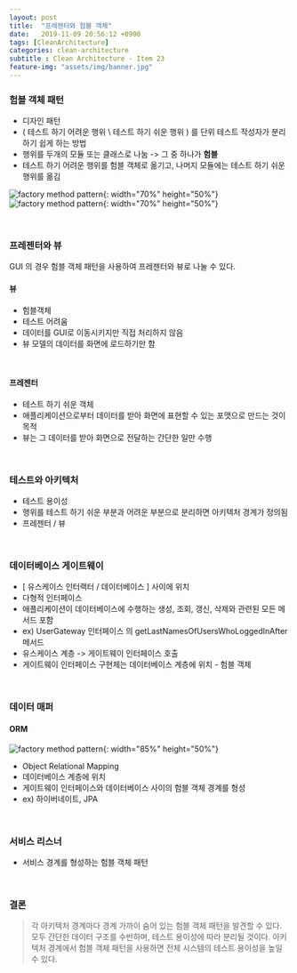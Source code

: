 ```yaml
---
layout: post
title:  "프레젠터와 험블 객체"
date:   2019-11-09 20:56:12 +0900
tags: [CleanArchitecture]
categories: clean-architecture
subtitle : Clean Architecture - Item 23
feature-img: "assets/img/banner.jpg"
---
```


### 험블 객체 패턴
- 디자인 패턴
- ( 테스트 하기 어려운 행위 \ 테스트 하기 쉬운 행위 ) 를 단위 테스트 작성자가 분리하기 쉽게 하는 방법
- 행위를 두개의 모듈 또는 클래스로 나눔 -> 그 중 하나가 **험블**
- 테스트 하기 어려운 행위를 험블 객체로 옮기고, 나머지 모듈에는 테스트 하기 쉬운 행위를 옮김

![factory method pattern](/assets/images/post/191110/(5).png){: width="70%" height="50%"}
![factory method pattern](./assets/images/post/191110/(6).png){: width="70%" height="50%"}

<br>

### 프레젠터와 뷰

GUI 의 경우 험블 객체 패턴을 사용하여 프레젠터와 뷰로 나눌 수 있다. 

#### 뷰
- 험블객체
- 테스트 어려움
- 데이터를 GUI로 이동시키지만 직접 처리하지 않음
- 뷰 모델의 데이터를 화면에 로드하기만 함

<br>

#### 프레젠터
- 테스트 하기 쉬운 객체
- 애플리케이션으로부터 데이터를 받아 화면에 표현할 수 있는 포맷으로 만드는 것이 목적
- 뷰는 그 데이터를 받아 화면으로 전달하는 간단한 일만 수행

<br>

### 테스트와 아키텍처
- 테스트 용이성
- 행위를 테스트 하기 쉬운 부분과 어려운 부분으로 분리하면 아키텍처 경계가 정의됨
- 프레젠터 / 뷰 

<br>

### 데이터베이스 게이트웨이

- [ 유스케이스 인터랙터 / 데이터베이스 ] 사이에 위치
- 다형적 인터페이스
- 애플리케이션이 데이터베이스에 수행하는 생성, 조회, 갱신, 삭제와 관련된 모든 메서드 포함
- ex) UserGateway 인터페이스 의 getLastNamesOfUsersWhoLoggedInAfter 메서드
- 유스케이스 계층 -> 게이트웨이 인터페이스 호출 
- 게이트웨이 인터페이스 구현체는 데이터베이스 계층에 위치 - 험블 객체

<br>

### 데이터 매퍼

#### ORM 
![factory method pattern](/assets/images/post/191110/(7).png){: width="85%" height="50%"}
- Object Relational Mapping
- 데이터베이스 계층에 위치 
- 게이트웨이 인터페이스와 데이터베이스 사이의 험블 객체 경계를 형성
- ex) 하이버네이트, JPA

<br>

### 서비스 리스너

- 서비스 경계를 형성하는 험블 객체 패턴

<br>

### 결론

> 각 아키텍처 경계마다 경계 가까이 숨어 있는 험블 객체 패턴을 발견할 수 있다. 모두 간단한 데이터 구조를 수반하며, 테스트 용이성에 따라 분리될 것이다. 아키텍처 경계에서 험블 객체 패턴을 사용하면 전체 시스템의 테스트 용이성을 높일 수 있다.
